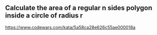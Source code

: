 ## Calculate the area of a regular n sides polygon inside a circle of radius r

https://www.codewars.com/kata/5a58ca28e626c55ae000018a